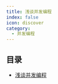 ```yaml
---
title: 浅谈并发编程
index: false
icon: discover
category:
  - 并发编程
---
```


## 目录

- [浅谈并发编程](浅谈并发编程.md)

